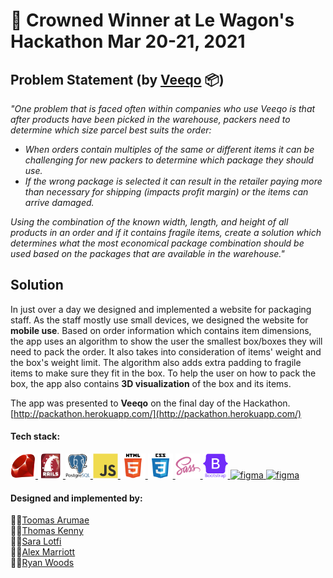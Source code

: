 # 👑 Crowned Winner at Le Wagon's Hackathon Mar 20-21, 2021 

## Problem Statement (by [Veeqo](https://www.veeqo.com) 📦)

*"One problem that is faced often within companies who use Veeqo is that after products have been picked in the warehouse, packers need to determine which size parcel best suits the order:*

-   *When orders contain multiples of the same or different items it can be challenging for new packers to determine which package they should use.*  
-   *If the wrong package is selected it can result in the retailer paying more than necessary for shipping (impacts profit margin) or the items can arrive damaged.*
    
*Using the combination of the known width, length, and height of all products in an order and if it contains fragile items, create a solution which determines what the most economical package combination should be used based on the packages that are available in the warehouse."*

## Solution
In just over a day we designed and implemented a website for packaging staff. As the staff mostly use small devices, we designed the website for **mobile use**. Based on order information which contains item dimensions, the app uses an algorithm to show the user the smallest box/boxes they will need to pack the order. It also takes into consideration of items' weight and the box's weight limit. The algorithm also adds extra padding to fragile items to make sure they fit in the box. To help the user on how to pack the box, the app also contains **3D visualization** of the box and its items.

The app was presented to **Veeqo** on the final day of the Hackathon.  
[http://packathon.herokuapp.com/](http://packathon.herokuapp.com/)

#### Tech stack:
  <a href="https://www.ruby-lang.org/en/" target="_blank">
  	<img src="https://raw.githubusercontent.com/devicons/devicon/master/icons/ruby/ruby-original.svg" alt="ruby" width="40" height="40"/>
  </a>
  <a href="https://rubyonrails.org" target="_blank">
  	<img src="https://raw.githubusercontent.com/devicons/devicon/master/icons/rails/rails-original-wordmark.svg" alt="rails" width="40" height="40"/>
  </a>
  <a href="https://www.postgresql.org" target="_blank">
  	<img src="https://raw.githubusercontent.com/devicons/devicon/master/icons/postgresql/postgresql-original-wordmark.svg" alt="postgresql" width="40" height="40"/>
  </a>
  <a href="https://developer.mozilla.org/en-US/docs/Web/JavaScript" target="_blank">
  	<img src="https://raw.githubusercontent.com/devicons/devicon/master/icons/javascript/javascript-original.svg" alt="javascript" width="40" height="40"/>
  </a>
  <a href="https://www.w3.org/html/" target="_blank">
  	<img src="https://raw.githubusercontent.com/devicons/devicon/master/icons/html5/html5-original-wordmark.svg" alt="html5" width="40" height="40"/>
  </a>
  <a href="https://www.w3schools.com/css/" target="_blank">
  	<img src="https://raw.githubusercontent.com/devicons/devicon/master/icons/css3/css3-original-wordmark.svg" alt="css3" width="40" height="40"/>
  </a>
  <a href="https://sass-lang.com" target="_blank">
  	<img src="https://raw.githubusercontent.com/devicons/devicon/master/icons/sass/sass-original.svg" alt="sass" width="40" height="40"/>
  </a>
  <a href="https://getbootstrap.com" target="_blank">
    <img src="https://raw.githubusercontent.com/devicons/devicon/master/icons/bootstrap/bootstrap-plain-wordmark.svg" alt="bootstrap" width="40" height="40"/>
  </a>
  <a href="https://www.figma.com/" target="_blank">
    <img src="https://www.vectorlogo.zone/logos/figma/figma-icon.svg" alt="figma" width="40" height="40"/>
  </a>
  <a href="https://threejs.org" target="_blank">
    <img src="https://threejs.org/files/favicon.ico" alt="figma" width="40" height="40"/>
  </a>



#### Designed and implemented by: 
👨‍💻[Toomas Arumae](https://github.com/tarumae)  
👨‍💻[Thomas Kenny](https://github.com/thomas-kenny)  
👩‍💻[Sara Lotfi](https://github.com/saralotfi)  
👨‍💻[Alex Marriott](https://github.com/A-Marriott)  
👨‍💻[Ryan Woods](https://github.com/RyanofWoods)

